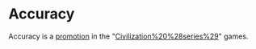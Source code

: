 # Accuracy

Accuracy is a [promotion](promotion) in the "[Civilization%20%28series%29](Civilization)" games.